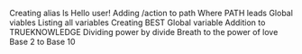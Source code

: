 Creating alias ls
Hello user!
Adding /action to path
Where PATH leads
Global viables
Listing all variables
Creating BEST
Global variable
Addition to TRUEKNOWLEDGE
Dividing power by divide
Breath to the power of love
Base 2 to Base 10
